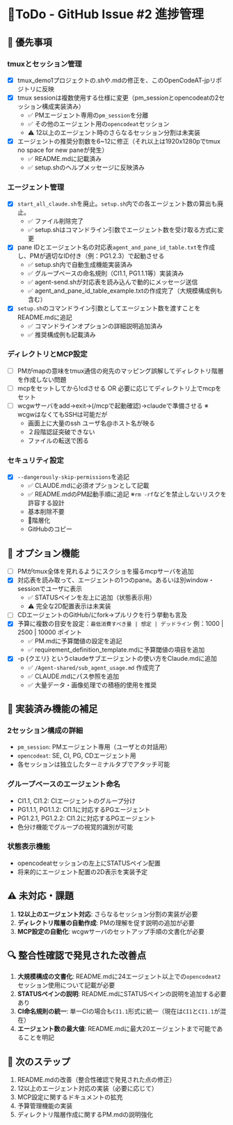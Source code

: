 # 🔨ToDo - GitHub Issue #2 進捗管理

## 🔧 優先事項

### tmuxとセッション管理
- [x] tmux_demo1プロジェクトの.shや.mdの修正を、このOpenCodeAT-jpリポジトリに反映
- [x] tmux sessionは複数使用する仕様に変更（pm_sessionとopencodeatの2セッション構成実装済み）
  - ✅ PMエージェント専用の`pm_session`を分離
  - ✅ その他のエージェント用の`opencodeat`セッション
  - ⚠️ 12以上のエージェント時のさらなるセッション分割は未実装
- [x] エージェントの推奨分割数を6~12に修正（それ以上は1920x1280pでtmux no space for new paneが発生）
  - ✅ README.mdに記載済み
  - ✅ setup.shのヘルプメッセージに反映済み

### エージェント管理
- [x] `start_all_claude.sh`を廃止。`setup.sh`内での各エージェント数の算出も廃止。
  - ✅ ファイル削除完了
  - ✅ setup.shはコマンドライン引数でエージェント数を受け取る方式に変更
- [x] pane IDとエージェント名の対応表`agent_and_pane_id_table.txt`を作成し、PMが適切なID付き（例：PG1.2.3）で起動させる
  - ✅ setup.sh内で自動生成機能実装済み
  - ✅ グループベースの命名規則（CI1.1, PG1.1.1等）実装済み
  - ✅ agent-send.shが対応表を読み込んで動的にメッセージ送信
  - ✅ agent_and_pane_id_table_example.txtの作成完了（大規模構成例も含む）
- [x] `setup.sh`のコマンドライン引数としてエージェント数を渡すことをREADME.mdに追記
  - ✅ コマンドラインオプションの詳細説明追加済み
  - ✅ 推奨構成例も記載済み

### ディレクトリとMCP設定
- [ ] PMがmapの意味をtmux通信の宛先のマッピング誤解してディレクトリ階層を作成しない問題
- [ ] mcpをセットしてから!cdさせる OR 必要に応じてディレクトリ上でmcpをセット
- [ ] wcgwサーバをadd→exit→(/mcpで起動確認)→claudeで準備させる
  ※ wcgwはなくてもSSHは可能だが
  - 画面上に大量のssh ユーザ名@ホスト名が映る
  - ２段階認証突破できない
  - ファイルの転送で困る

### セキュリティ設定
- [x] `--dangerously-skip-permissions`を追記
  - ✅ CLAUDE.mdに必須オプションとして記載
  - ✅ README.mdのPM起動手順に追記
  ※`rm -rf`などを禁止しないリスクを許容する設計
  - 基本削除不要
  - 📁階層化
  - GitHubのコピー

## 🎯 オプション機能

- [ ] PMがtmux全体を見れるようにスクショを撮るmcpサーバを追加
- [x] 対応表を読み取って、エージェントの1つのpane。あるいは別window・sessionでユーザに表示
  - ✅ STATUSペインを左上に追加（状態表示用）
  - ⚠️ 完全な2D配置表示は未実装
- [ ] CDエージェントのGitHub/にfork→プルリクを行う挙動も言及
- [x] 予算に複数の目安を設定：`最低消費すべき量 | 想定 | デッドライン` 例：1000 | 2500 | 10000 ポイント
  - ✅ PM.mdに予算閾値の設定を追記
  - ✅ requirement_definition_template.mdに予算閾値の項目を追加
- [x] -p {クエリ} というclaudeサブエージェントの使い方をClaude.mdに追加
  - ✅ `/Agent-shared/sub_agent_usage.md` 作成完了
  - ✅ CLAUDE.mdにパス参照を追加
  - ✅ 大量データ・画像処理での積極的使用を推奨

## 📝 実装済み機能の補足

### 2セッション構成の詳細
- `pm_session`: PMエージェント専用（ユーザとの対話用）
- `opencodeat`: SE, CI, PG, CDエージェント用
- 各セッションは独立したターミナルタブでアタッチ可能

### グループベースのエージェント命名
- CI1.1, CI1.2: CIエージェントのグループ分け
- PG1.1.1, PG1.1.2: CI1.1に対応するPGエージェント
- PG1.2.1, PG1.2.2: CI1.2に対応するPGエージェント
- 色分け機能でグループの視覚的識別が可能

### 状態表示機能
- opencodeatセッションの左上にSTATUSペイン配置
- 将来的にエージェント配置の2D表示を実装予定

## ⚠️ 未対応・課題

1. **12以上のエージェント対応**: さらなるセッション分割の実装が必要
2. **ディレクトリ階層の自動作成**: PMの理解を促す説明の追加が必要
3. **MCP設定の自動化**: wcgwサーバのセットアップ手順の文書化が必要

## 🔍 整合性確認で発見された改善点

1. **大規模構成の文書化**: README.mdに24エージェント以上での`opencodeat2`セッション使用について記載が必要
2. **STATUSペインの説明**: README.mdにSTATUSペインの説明を追加する必要あり
3. **CI命名規則の統一**: 単一CIの場合も`CI1.1`形式に統一（現在は`CI1`と`CI1.1`が混在）
4. **エージェント数の最大値**: README.mdに最大20エージェントまで可能であることを明記

## 🚀 次のステップ

1. README.mdの改善（整合性確認で発見された点の修正）
2. 12以上のエージェント対応の実装（必要に応じて）
3. MCP設定に関するドキュメントの拡充
4. 予算管理機能の実装
5. ディレクトリ階層作成に関するPM.mdの説明強化